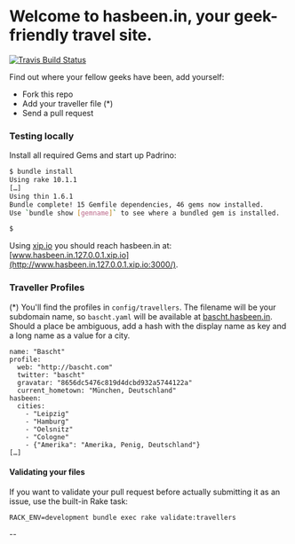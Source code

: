 # Welcome to hasbeen.in, your geek-friendly travel site.

[![Travis Build Status](https://travis-ci.org/findoutwho/hasbeen.in.png?branch=master)](https://travis-ci.org/findoutwho/hasbeen.in)

Find out where your fellow geeks have been, add yourself:

* Fork this repo
* Add your traveller file (*)
* Send a pull request

### Testing locally

Install all required Gems and start up Padrino:

``` bash
$ bundle install
Using rake 10.1.1
[…]
Using thin 1.6.1
Bundle complete! 15 Gemfile dependencies, 46 gems now installed.
Use `bundle show [gemname]` to see where a bundled gem is installed.

$
```

Using [xip.io](http://xip.io) you should reach hasbeen.in at:
[www.hasbeen.in.127.0.0.1.xip.io](http://www.hasbeen.in.127.0.0.1.xip.io:3000/).

### Traveller Profiles

(*) You'll find the profiles in `config/travellers`. The
filename will be your subdomain name, so `bascht.yaml` will
be available at [bascht.hasbeen.in](http://bascht.hasbeen.in).
Should a place be ambiguous, add a hash with the display
name as key and a long name as a value for a city.

    name: "Bascht"
    profile:
      web: "http://bascht.com"
      twitter: "bascht"
      gravatar: "8656dc5476c819d4dcbd932a5744122a"
      current_hometown: "München, Deutschland"
    hasbeen:
      cities:
        - "Leipzig"
        - "Hamburg"
        - "Oelsnitz"
        - "Cologne"
        - {"Amerika": "Amerika, Penig, Deutschland"}
    […]

#### Validating your files

If you want to validate your pull request before actually
submitting it as an issue, use the built-in Rake task:

```shell
RACK_ENV=development bundle exec rake validate:travellers
```

--
